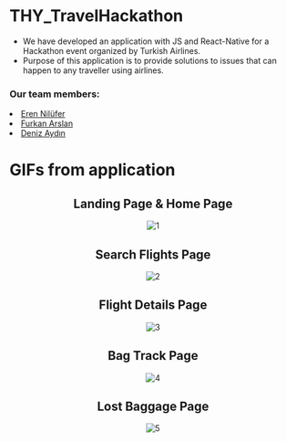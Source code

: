 # THY_TravelHackathon
- We have developed an application with JS and React-Native for a Hackathon event organized by Turkish Airlines.
- Purpose of this application is to provide solutions to issues that can happen to any traveller using airlines.
<h3>Our team members:</h3>
<li><a href="https://github.com/erenilufer" target="_blank">Eren Nilüfer</a></li>
<li><a href="https://github.com/furkanarslann" target="_blank">Furkan Arslan</a></li>
<li><a href="https://github.com/denizaydinn" target="_blank">Deniz Aydın</a></li>

# GIFs from application

<div align="center">

<h2>Landing Page & Home Page</h2>

![1](https://user-images.githubusercontent.com/75033711/183849446-1540cbb2-ffcc-43f8-9cac-0b12a9be3a9e.gif)

<h2>Search Flights Page</h2>

![2](https://user-images.githubusercontent.com/75033711/183849772-47c6a966-18da-49b3-9999-086fd117b07f.gif)

<h2>Flight Details Page</h2>

![3](https://user-images.githubusercontent.com/75033711/183850092-afec7591-b5b6-4771-800b-9dbcf8477011.gif)

<h2>Bag Track Page</h2>

![4](https://user-images.githubusercontent.com/75033711/183850302-00317bd8-44f2-49dc-9fb4-112c57d86cca.gif)

<h2>Lost Baggage Page</h2>

![5](https://user-images.githubusercontent.com/75033711/183850457-82aba6d2-069d-4667-bc6e-8b81f56ca841.gif)
</div>
